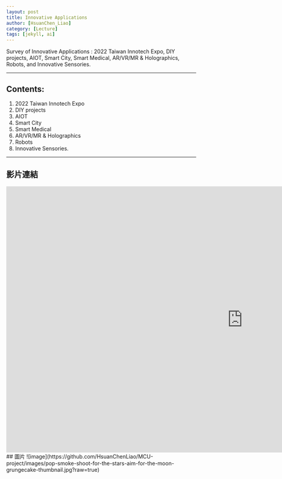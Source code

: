 ```yaml
---
layout: post
title: Innovative Applications
author: [HsuanChen_Liao]
category: [Lecture]
tags: [jekyll, ai]
---
```


Survey of Innovative Applications : 2022 Taiwan Innotech Expo, DIY projects, AIOT, Smart City, Smart Medical, AR/VR/MR & Holographics, Robots, and Innovative Sensories.

---
## Contents:
1. 2022 Taiwan Innotech Expo
2. DIY projects
3. AIOT
4. Smart City
5. Smart Medical
6. AR/VR/MR & Holographics
7. Robots
8. Innovative Sensories.

---
## 影片連結
<iframe width="1254" height="705" src="https://www.youtube.com/embed/pJ4rZxGb8AU" title="［駕直觀］M for me？BMW M340i Touring，陪你解身體的渴！｜狂人日誌" frameborder="0" allow="accelerometer; autoplay; clipboard-write; encrypted-media; gyroscope; picture-in-picture; web-share" allowfullscreen></iframe>
## 圖片
![image](https://github.com/HsuanChenLiao/MCU-project/images/pop-smoke-shoot-for-the-stars-aim-for-the-moon-grungecake-thumbnail.jpg?raw=true)
